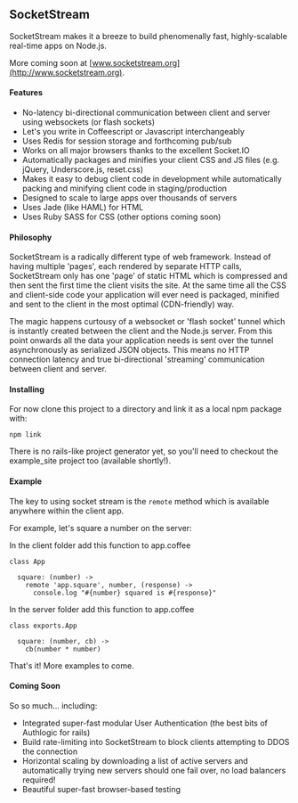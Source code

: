 ## SocketStream

SocketStream makes it a breeze to build phenomenally fast, highly-scalable real-time apps on Node.js. 

More coming soon at [www.socketstream.org](http://www.socketstream.org).


#### Features

* No-latency bi-directional communication between client and server using websockets (or flash sockets)
* Let's you write in Coffeescript or Javascript interchangeably
* Uses Redis for session storage and forthcoming pub/sub
* Works on all major browsers thanks to the excellent Socket.IO
* Automatically packages and minifies your client CSS and JS files (e.g. jQuery, Underscore.js, reset.css)
* Makes it easy to debug client code in development while automatically packing and minifying client code in staging/production
* Designed to scale to large apps over thousands of servers
* Uses Jade (like HAML) for HTML
* Uses Ruby SASS for CSS (other options coming soon)


#### Philosophy

SocketStream is a radically different type of web framework. Instead of having multiple 'pages', each rendered by separate HTTP calls, SocketStream only has one 'page' of static HTML which is compressed and then sent the first time the client visits the site. At the same time all the CSS and client-side code your application will ever need is packaged, minified and sent to the client in the most optimal (CDN-friendly) way.

The magic happens curtousy of a websocket or 'flash socket' tunnel which is instantly created between the client and the Node.js server.
From this point onwards all the data your application needs is sent over the tunnel asynchronously as serialized JSON objects. This means no HTTP connection latency and true bi-directional 'streaming' communication between client and server.


#### Installing

For now clone this project to a directory and link it as a local npm package with:

`npm link`

There is no rails-like project generator yet, so you'll need to checkout the example_site project too (available shortly!).


#### Example

The key to using socket stream is the `remote` method which is available anywhere within the client app.

For example, let's square a number on the server:

In the client folder add this function to app.coffee

    class App

      square: (number) ->
        remote 'app.square', number, (response) ->
          console.log "#{number} squared is #{response}"


In the server folder add this function to app.coffee

    class exports.App

      square: (number, cb) ->
        cb(number * number)


That's it! More examples to come.


#### Coming Soon

So so much... including:

* Integrated super-fast modular User Authentication (the best bits of Authlogic for rails)
* Build rate-limiting into SocketStream to block clients attempting to DDOS the connection
* Horizontal scaling by downloading a list of active servers and automatically trying new servers should one fail over, no load balancers required!
* Beautiful super-fast browser-based testing
